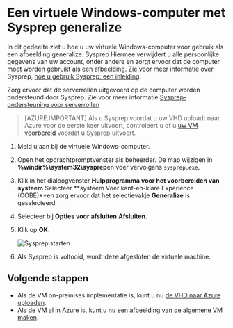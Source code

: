 <properties
    pageTitle="Maak een Windows VHD algemeen | Microsoft Azure"
    description="Informatie over het gebruik van Sysprep generaliseren van een Windows-VM voor gebruik met het implementatiemodel resourcemanager."
    services="virtual-machines-windows"
    documentationCenter=""
    authors="cynthn"
    manager="timlt"
    editor="tysonn"
    tags="azure-resource-manager"/>

<tags
    ms.service="virtual-machines-windows"
    ms.workload="infrastructure-services"
    ms.tgt_pltfrm="vm-windows"
    ms.devlang="na"
    ms.topic="article"
    ms.date="10/20/2016"
    ms.author="cynthn"/>
    
    
    
    
# <a name="generalize-a-windows-virtual-machine-using-sysprep"></a>Een virtuele Windows-computer met Sysprep generalize

In dit gedeelte ziet u hoe u uw virtuele Windows-computer voor gebruik als een afbeelding generalize. Sysprep Hiermee verwijdert u alle persoonlijke gegevens van uw account, onder andere en zorgt ervoor dat de computer moet worden gebruikt als een afbeelding. Zie voor meer informatie over Sysprep, [hoe u gebruik Sysprep: een inleiding](http://technet.microsoft.com/library/bb457073.aspx).

Zorg ervoor dat de serverrollen uitgevoerd op de computer worden ondersteund door Sysprep. Zie voor meer informatie [Sysprep-ondersteuning voor serverrollen](https://msdn.microsoft.com/windows/hardware/commercialize/manufacture/desktop/sysprep-support-for-server-roles)

>[AZURE.IMPORTANT] Als u Sysprep voordat u uw VHD uploadt naar Azure voor de eerste keer uitvoert, controleert u of u [uw VM voorbereid](virtual-machines-windows-prepare-for-upload-vhd-image.md) voordat u Sysprep uitvoert. 

1. Meld u aan bij de virtuele Windows-computer.

2. Open het opdrachtpromptvenster als beheerder. De map wijzigen in **%windir%\system32\sysprep**en voer vervolgens `sysprep.exe`.

3. Klik in het dialoogvenster **Hulpprogramma voor het voorbereiden van systeem** Selecteer **systeem Voer kant-en-klare Experience (OOBE)**en zorg ervoor dat het selectievakje **Generalize** is geselecteerd.

4. Selecteer bij **Opties voor afsluiten** **Afsluiten**.

5. Klik op **OK**.

    ![Sysprep starten](./media/virtual-machines-windows-upload-image/sysprepgeneral.png)

6. Als Sysprep is voltooid, wordt deze afgesloten de virtuele machine. 

## <a name="next-steps"></a>Volgende stappen

- Als de VM on-premises implementatie is, kunt u nu [de VHD naar Azure uploaden](virtual-machines-windows-upload-image.md).
- Als de VM al in Azure is, kunt u nu [een afbeelding van de algemene VM maken](virtual-machines-windows-capture-image.md).